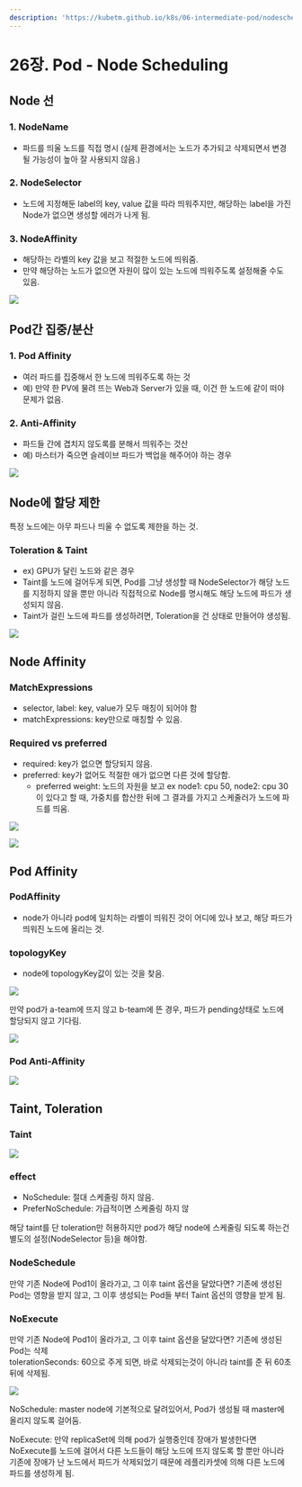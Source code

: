 ```yaml
---
description: 'https://kubetm.github.io/k8s/06-intermediate-pod/nodescheduling/'
---
```


# 26장. Pod - Node Scheduling

## Node 선

### 1. NodeName

* 파드를 띄울 노드를 직접 명시 \(실제 환경에서는 노드가 추가되고 삭제되면서 변경될 가능성이 높아 잘 사용되지 않음.\)

### 2. NodeSelector

* 노드에 지정해둔 label의 key, value 값을 따라 띄워주지만, 해당하는 label을 가진 Node가 없으면 생성할  에러가 나게 됨.

### 3. NodeAffinity

* 해당하는 라벨의 key 값을 보고 적절한 노드에 띄워줌.
* 만약 해당하는 노드가 없으면 자원이 많이 있는 노드에 띄워주도록 설정해줄 수도 있음.

![](../.gitbook/assets/2021-09-13-8.55.30.png)



## Pod간 집중/분산

### 1. Pod Affinity

* 여러 파드를 집중해서 한 노드에 띄워주도록 하는 것
* 예\) 만약 한 PV에 물려 뜨는 Web과 Server가 있을 때, 이건 한 노드에 같이 떠야 문제가 없음.

### 2. Anti-Affinity

* 파드들 간에 겹치지 않도록를 분해서 띄워주는 것산
* 예\) 마스터가 죽으면 슬레이브 파드가 백업을 해주어야 하는 경우

![](../.gitbook/assets/image%20%28125%29.png)

##  Node에 할당 제한

특정 노드에는 아무 파드나 띄울 수 없도록 제한을 하는 것.

### Toleration & Taint

* ex\) GPU가 달린 노드와 같은 경우
* Taint를 노드에 걸어두게 되면, Pod를 그냥 생성할 때 NodeSelector가 해당 노드를 지정하지 않을 뿐만 아니라 직접적으로 Node를 명시해도 해당 노드에 파드가 생성되지 않음.
* Taint가 걸린 노드에 파드를 생성하려면, Toleration을 건 상태로 만들어야 생성됨.

![](../.gitbook/assets/image%20%28124%29.png)

## Node Affinity

### MatchExpressions

* selector, label: key, value가 모두 매칭이 되어야 함
* matchExpressions: key만으로 매칭할 수 있음.

### Required vs preferred

* required: key가 없으면 할당되지 않음.
* preferred: key가 없어도 적절한 애가 없으면 다른 것에 할당함.
  * preferred weight: 노드의 자원을 보고 ex node1: cpu 50, node2: cpu 30이 있다고 할 때, 가중치를 합산한 뒤에 그 결과를 가지고 스케줄러가 노드에 파드를 띄움.



![](../.gitbook/assets/image%20%28127%29.png)

![](../.gitbook/assets/image%20%28138%29.png)



## Pod Affinity

### PodAffinity

* node가 아니라 pod에 일치하는 라벨이 띄워진 것이 어디에 있나 보고, 해당 파드가 띄워진 노드에 올리는 것.

### topologyKey

* node에 topologyKey값이 있는 것을 찾음. 

![](../.gitbook/assets/image%20%28132%29.png)

만약 pod가 a-team에 뜨지 않고 b-team에 뜬 경우, 파드가 pending상태로 노드에 할당되지 않고 기다림.

![](../.gitbook/assets/image%20%28128%29.png)

### Pod Anti-Affinity

![](../.gitbook/assets/image%20%28133%29.png)

## Taint, Toleration

### Taint

![](../.gitbook/assets/image%20%28116%29.png)

### effect

* NoSchedule: 절대 스케줄링 하지 않음.
* PreferNoSchedule: 가급적이면 스케줄링 하지 않

해당 taint를 단 toleration만 허용하지만 pod가 해당 node에 스케줄링 되도록 하는건 별도의 설정\(NodeSelector 등\)을 해야함.

### NodeSchedule

만약 기존 Node에 Pod1이 올라가고, 그 이후 taint 옵션을 달았다면? 기존에 생성된 Pod는 영향을 받지 않고, 그 이후 생성되는 Pod들 부터 Taint 옵션의 영향을 받게 됨.

### NoExecute

만약 기존 Node에 Pod1이 올라가고, 그 이후 taint 옵션을 달았다면? 기존에 생성된 Pod는 삭제  
tolerationSeconds: 60으로 주게 되면, 바로 삭제되는것이 아니라 taint를 준 뒤 60초 뒤에 삭제됨.

![](../.gitbook/assets/image%20%28131%29.png)

NoSchedule: master node에 기본적으로 달려있어서, Pod가 생성될 때 master에 올리지 않도록 걸어둠.

NoExecute: 만약 replicaSet에 의해 pod가 실행중인데 장애가 발생한다면 NoExecute를 노드에 걸어서 다른 노드들이 해당 노드에 뜨지 않도록 할 뿐만 아니라 기존에 장애가 난 노드에서 파드가 삭제되었기 때문에 레플리카셋에 의해 다른 노드에 파드를 생성하게 됨.



